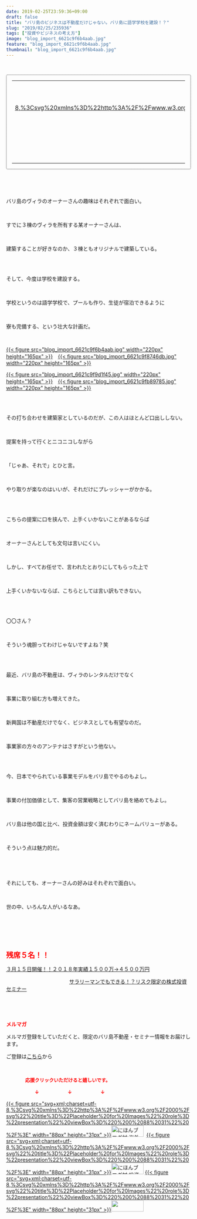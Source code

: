 ```yaml
---
date: 2019-02-25T23:59:36+09:00
draft: false
title: "バリ島のビジネスは不動産だけじゃない。バリ島に語学学校を建設！？"
slug: "2019/02/25/235936"
tags: ["投資やビジネスの考え方"]
image: "blog_import_6621c9f6b4aab.jpg"
feature: "blog_import_6621c9f6b4aab.jpg"
thumbnail: "blog_import_6621c9f6b4aab.jpg"
---
```

<p> </p><div contenteditable="false" style="padding: 15px; border-radius: 4px; border: 1px dotted currentColor; border-image: none;"><table border="0" cellpadding="0" cellspacing="0" style="margin: 0px; table-layout: fixed;" width="100%">	<tbody width="100%">		<tr>			<td aligin="center" style="vertical-align: middle;" width="95"><span style="text-align: center; display: block;"><a alt0="AmebaAffiliate" alt1="稼げる人の常識、稼げない人の常識" alt2="Amazon" alt3="https://images-fe.ssl-images-amazon.com/images/I/51Ft8zEBpkL._SL160_.jpg" alt4="1" href="4802110227?SubscriptionId=AKIAJLD6FH2TADXIQKDQ&amp;tag=amebablog-a2371184-22&amp;linkCode=xm2&amp;camp=2025&amp;creative=165953&amp;creativeASIN=4802110227" target="_blank">{{< figure src="svg+xml;charset=utf-8,%3Csvg%20xmlns%3D%22http%3A%2F%2Fwww.w3.org%2F2000%2Fsvg%22%20title%3D%22Placeholder%20for%20Images%22%20role%3D%22presentation%22%20viewBox%3D%220%200%201%201%22%20%2F%3E"  >}}<noscript><img alt="稼げる人の常識、稼げない人の常識" border="0" data-img="affiliate" src="https://images-fe.ssl-images-amazon.com/images/I/51Ft8zEBpkL._SL160_.jpg" style="margin: 0px; vertical-align: middle; max-width: 95px;"></noscript></a></span></td>			<td style="line-height: 1.5; padding-left: 15px; vertical-align: middle;"><a alt0="AmebaAffiliate" alt1="稼げる人の常識、稼げない人の常識" alt2="Amazon" alt3="https://images-fe.ssl-images-amazon.com/images/I/51Ft8zEBpkL._SL160_.jpg" alt4="1" href="4802110227?SubscriptionId=AKIAJLD6FH2TADXIQKDQ&amp;tag=amebablog-a2371184-22&amp;linkCode=xm2&amp;camp=2025&amp;creative=165953&amp;creativeASIN=4802110227" target="_blank">稼げる人の常識、稼げない人の常識</a>			<div style="padding: 3px 0px;">1,150円</div>			<div style="font-size: 0.83em;">Amazon</div></td>		</tr>	</tbody></table></div><p> </p><p> </p><p>バリ島のヴィラのオーナーさんの趣味はそれぞれで面白い。</p><p> </p><p>すでに３棟のヴィラを所有する某オーナーさんは、</p><p> </p><p>建築することが好きなのか、３棟ともオリジナルで建築している。</p><p> </p><p><br/>そして、今度は学校を建設する。</p><p> </p><p>学校というのは語学学校で、プールも作り、生徒が宿泊できるように</p><p> </p><p>寮も完備する、という壮大な計画だ。</p><p> </p><p><a href="blog_import_6621c9f6b4aab.jpg">{{< figure src="blog_import_6621c9f6b4aab.jpg" width="220px" height="165px" >}}</a>　<a href="blog_import_6621c9f8746db.jpg">{{< figure src="blog_import_6621c9f8746db.jpg" width="220px" height="165px" >}}</a></p><p><a href="blog_import_6621c9f9d1f45.jpg">{{< figure src="blog_import_6621c9f9d1f45.jpg" width="220px" height="165px" >}}</a>　<a href="blog_import_6621c9fb89785.jpg">{{< figure src="blog_import_6621c9fb89785.jpg" width="220px" height="165px" >}}</a></p><p> </p><p><br/>その打ち合わせを建築家としているのだが、この人はほとんど口出ししない。</p><p> </p><p>提案を持って行くとニコニコしながら</p><p> </p><p>「じゃあ、それで」とひと言。</p><p> </p><p>やり取りが楽なのはいいが、それだけにプレッシャーがかかる。</p><p> </p><p><br/>こちらの提案に口を挟んで、上手くいかないことがあるならば</p><p> </p><p>オーナーさんとしても文句は言いにくい。</p><p> </p><p>しかし、すべてお任せで、言われたとおりにしてもらった上で</p><p> </p><p>上手くいかないならば、こちらとしては言い訳もできない。</p><p> </p><p><br/>〇〇さん？</p><p> </p><p>そういう魂胆ってわけじゃないですよね？笑</p><p> </p><p><br/>最近、バリ島の不動産は、ヴィラのレンタルだけでなく</p><p> </p><p>事業に取り組む方も増えてきた。</p><p> </p><p>新興国は不動産だけでなく、ビジネスとしても有望なのだ。</p><p> </p><p>事業家の方々のアンテナはさすがという他ない。</p><p> </p><p><br/>今、日本でやられている事業モデルをバリ島でやるのもよし。</p><p> </p><p>事業の付加価値として、集客の営業戦略としてバリ島を絡めてもよし。</p><p> </p><p>バリ島は他の国と比べ、投資金額は安く済むわりにネームバリューがある。</p><p> </p><p>そういう点は魅力的だ。</p><p> </p><p> </p><p>それにしても、オーナーさんの好みはそれぞれで面白い。</p><p> </p><p>世の中、いろんな人がいるなあ。</p><p> </p><p> </p><p> </p><p><span style="font-size: 1.4em;"><span style="font-weight: bold;"><span style="color: rgb(255, 0, 0);">残席５名！！</span></span></span></p><p><a href="https://ameblo.jp/baliclub/entry-12439962299.html" target="_blank">３月１５日開催！！</a><a href="https://ameblo.jp/baliclub/entry-12439962299.html" target="_blank">２０１８年実績１５００万→４５００万円</a>           </p><p>　　　　　　　　　　　　 <a href="https://ameblo.jp/baliclub/entry-12439962299.html" target="_blank">サラリーマンでもできる！？リスク限定の株式投資セミナー</a></p><p> </p><p> </p><p><span style="font-weight: bold;"><span style="color: rgb(255, 0, 0);">メルマガ</span></span></p><p>メルマガ登録をしていただくと、限定のバリ島不動産・セミナー情報をお届けします。</p><p>ご登録は<a href="f9eeVI" target="_blank">こちら</a>から</p><p style="text-align: center;"> </p><p><font color="#ff0000" size="2"><strong>　　　　応援クリックいただけると嬉しいです。</strong></font></p><p><font color="#ff0000" size="2"><strong>　　　　　　↓　　　　　　↓　　　　　　↓</strong></font></p><p><a href="ranking.html?p_cid=01260127" id="&amp;blogmura_banner">{{< figure src="svg+xml;charset=utf-8,%3Csvg%20xmlns%3D%22http%3A%2F%2Fwww.w3.org%2F2000%2Fsvg%22%20title%3D%22Placeholder%20for%20Images%22%20role%3D%22presentation%22%20viewBox%3D%220%200%2088%2031%22%20%2F%3E" width="88px" height="31px" >}}<noscript><img alt="にほんブログ村 海外生活ブログ バリ島情報へ" border="0" height="31" src="//overseas.blogmura.com/bali/img/bali88_31.gif" width="88"></noscript></a>  <a href="ranking.html?p_cid=01260127" id="&amp;blogmura_banner">{{< figure src="svg+xml;charset=utf-8,%3Csvg%20xmlns%3D%22http%3A%2F%2Fwww.w3.org%2F2000%2Fsvg%22%20title%3D%22Placeholder%20for%20Images%22%20role%3D%22presentation%22%20viewBox%3D%220%200%2088%2031%22%20%2F%3E" width="88px" height="31px" >}}<noscript><img alt="にほんブログ村 投資ブログ 不動産投資へ" border="0" height="31" src="//investment.blogmura.com/hudousantoushi/img/hudousantoushi88_31.gif" width="88"></noscript></a> <a href="link.php?1804582" title="人気ブログランキングへ">{{< figure src="svg+xml;charset=utf-8,%3Csvg%20xmlns%3D%22http%3A%2F%2Fwww.w3.org%2F2000%2Fsvg%22%20title%3D%22Placeholder%20for%20Images%22%20role%3D%22presentation%22%20viewBox%3D%220%200%2088%2031%22%20%2F%3E" width="88px" height="31px" >}}<noscript><img border="0" height="31" src="https://blog.with2.net/img/banner/banner_22.gif" width="88"></noscript></a></p><p> </p>


